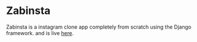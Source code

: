# Zabinsta
Zabinsta is a instagram clone app completely from scratch using the Django framework. and is live <a href="http://zabinsta.herokuapp.com/accounts/login/?next=/">here</a>.
